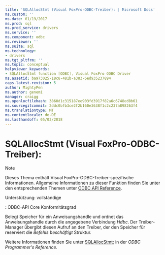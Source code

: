```yaml
---
title: 'SQLAllocStmt (Visual FoxPro-ODBC-Treiber): | Microsoft Docs'
ms.custom: ''
ms.date: 01/19/2017
ms.prod: sql
ms.prod_service: drivers
ms.service: ''
ms.component: odbc
ms.reviewer: ''
ms.suite: sql
ms.technology:
- drivers
ms.tgt_pltfrm: ''
ms.topic: conceptual
helpviewer_keywords:
- SQLAllocStmt function [ODBC], Visual FoxPro ODBC Driver
ms.assetid: ba973025-18c8-481b-a383-6ed935237894
caps.latest.revision: 5
author: MightyPen
ms.author: genemi
manager: craigg
ms.openlocfilehash: 3860d1c315187ee903fd3917f82a6c6748ed8b61
ms.sourcegitcommit: 2ddc0bfb3ce2f2b160e3638f1c2c237a898263f4
ms.translationtype: MT
ms.contentlocale: de-DE
ms.lasthandoff: 05/03/2018
---
```

# <a name="sqlallocstmt-visual-foxpro-odbc-driver"></a>SQLAllocStmt (Visual FoxPro-ODBC-Treiber):
> [!NOTE]  
>  Dieses Thema enthält Visual FoxPro-ODBC-Treiber-spezifische Informationen. Allgemeine Informationen zu dieser Funktion finden Sie unter den entsprechenden Themen unter [ODBC API Reference](../../odbc/reference/syntax/odbc-api-reference.md).  
  
 Unterstützung: vollständige  
  
 : ODBC-API Core Konformitätsgrad  
  
 Belegt Speicher für ein Anweisungshandle und ordnet das Anweisungshandle durch die angegebene Verbindung *Hdbc*. Der Treiber-Manager übergibt diesen Aufruf an den Treiber, der den Speicher für reserviert die *Befehls beschäftigt* Struktur.  
  
 Weitere Informationen finden Sie unter [SQLAllocStmt:](../../odbc/reference/syntax/sqlallocstmt-function.md) in der *ODBC Programmer's Reference*.
